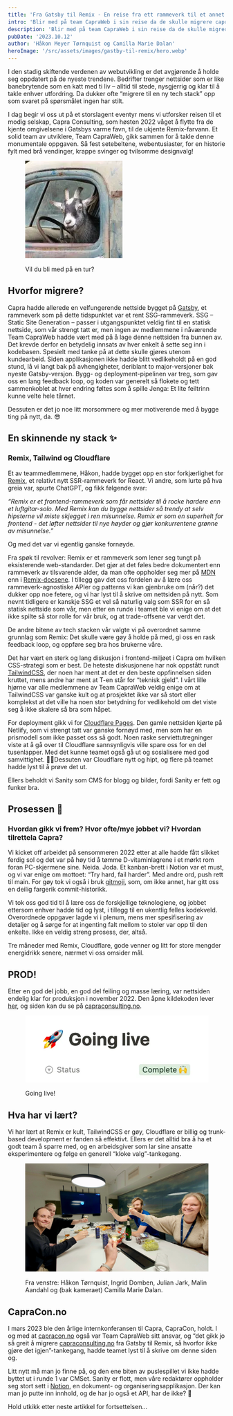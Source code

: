 ```yaml
---
title: 'Fra Gatsby til Remix - En reise fra ett rammeverk til et annet'
intro: 'Blir med på team CapraWeb i sin reise da de skulle migrere capraconsulting.no fra Gatsby til Remix.'
description: 'Blir med på team CapraWeb i sin reise da de skulle migrere capraconsulting.no fra Gatsby til Remix.'
pubDate: '2023.10.12'
author: 'Håkon Meyer Tørnquist og Camilla Marie Dalan'
heroImage: '/src/assets/images/gastby-til-remix/hero.webp'
---
```


I den stadig skiftende verdenen av webutvikling er det avgjørende å holde seg oppdatert på de nyeste trendene. Bedrifter trenger nettsider som er like banebrytende som en katt med ti liv – alltid til stede, nysgjerrig og klar til å takle enhver utfordring. Da dukker ofte “migrere til en ny tech stack” opp som svaret på spørsmålet ingen har stilt.

I dag begir vi oss ut på et storslagent eventyr mens vi utforsker reisen til et modig selskap, Capra Consulting, som høsten 2022 våget å flytte fra de kjente omgivelsene i Gatsbys varme favn, til de ukjente Remix-farvann. Et solid team av utviklere, Team CapraWeb, gikk sammen for å takle denne monumentale oppgaven. Så fest setebeltene, webentusiaster, for en historie fylt med brå vendinger, krappe svinger og tvilsomme designvalg!

<figure>

  ![Geit som kjører en gammel bil](../../assets/images/gastby-til-remix/geit.webp)
  <figcaption>Vil du bli med på en tur?</figcaption>
</figure>

## Hvorfor migrere?

Capra hadde allerede en velfungerende nettside bygget på [Gatsby](https://www.gatsbyjs.com/), et rammeverk som på dette tidspunktet var et rent SSG-rammeverk. SSG – Static Site Generation – passer i utgangspunktet veldig fint til en statisk nettside, som vår strengt tatt er, men ingen av medlemmene i nåværende Team CapraWeb hadde vært med på å lage denne nettsiden fra bunnen av. Det krevde derfor en betydelig innsats av hver enkelt å sette seg inn i kodebasen. Spesielt med tanke på at dette skulle gjøres utenom kundearbeid. Siden applikasjonen ikke hadde blitt vedlikeholdt på en god stund, lå vi langt bak på avhengigheter, deriblant to major-versjoner bak nyeste Gatsby-versjon. Bygg- og deployment-pipelinen var treg, som gav oss en lang feedback loop, og koden var generelt så flokete og tett sammenkoblet at hver endring føltes som å spille Jenga: Et lite feiltrinn kunne velte hele tårnet.

Dessuten er det jo noe litt morsommere og mer motiverende med å bygge ting på nytt, da. 😎

## En skinnende ny stack ✨

### Remix, Tailwind og Cloudflare

Et av teammedlemmene, Håkon, hadde bygget opp en stor forkjærlighet for [Remix](https://remix.run/), et relativt nytt SSR-rammeverk for React. Vi andre, som lurte på hva greia var, spurte ChatGPT, og fikk følgende svar:

*“Remix er et frontend-rammeverk som får nettsider til å rocke hardere enn et luftgitar-solo. Med Remix kan du bygge nettsider så trendy at selv hipsterne vil miste skjegget i ren misunnelse. Remix er som en superhelt for frontend - det løfter nettsider til nye høyder og gjør konkurrentene grønne av misunnelse.”*

Og med det var vi egentlig ganske fornøyde.

Fra spøk til revolver: Remix er et rammeverk som lener seg tungt på eksisterende web-standarder. Det gjør at det føles bedre dokumentert enn rammeverk av tilsvarende alder, da man ofte oppholder seg mer på [MDN](https://developer.mozilla.org/en-US/) enn i [Remix-docsene](https://remix.run/docs/en/main). I tillegg gav det oss fordelen av å lære oss rammeverk-agnostiske APIer og patterns vi kan gjenbruke om (når?) det dukker opp noe fetere, og vi har lyst til å skrive om nettsiden på nytt. Som nevnt tidligere er kanskje SSG et vel så naturlig valg som SSR for en så statisk nettside som vår, men etter en runde i teamet ble vi enige om at det ikke spilte så stor rolle for vår bruk, og at trade-offsene var verdt det.

De andre bitene av tech stacken vår valgte vi på overordnet samme grunnlag som Remix: Det skulle være gøy å holde på med, gi oss en rask feedback loop, og oppføre seg bra hos brukerne våre.

Det har vært en sterk og lang diskusjon i frontend-miljøet i Capra om hvilken CSS-strategi som er best. De heteste diskusjonene har nok oppstått rundt [TailwindCSS](https://tailwindcss.com/), der noen har ment at det er den beste oppfinnelsen siden kruttet, mens andre har ment at T-en står for “teknisk gjeld”. I vårt lille hjørne var alle medlemmene av Team CapraWeb veldig enige om at TailwindCSS var ganske kult og at prosjektet ikke var så stort eller komplekst at det ville ha noen stor betydning for vedlikehold om det viste seg å ikke skalere så bra som håpet.

For deployment gikk vi for [Cloudflare Pages](https://pages.cloudflare.com/). Den gamle nettsiden kjørte på Netlify, som vi strengt tatt var ganske fornøyd med, men som har en prismodell som ikke passet oss så godt. Noen raske serviettutregninger viste at å gå over til Cloudflare sannsynligvis ville spare oss for en del tusenlapper. Med det kunne teamet også gå ut og sosialisere med god samvittighet. 💁‍♀️Dessuten var Cloudflare nytt og hipt, og flere på teamet hadde lyst til å prøve det ut.

Ellers beholdt vi Sanity som CMS for blogg og bilder, fordi Sanity er fett og funker bra.

## Prosessen 🔁

### Hvordan gikk vi frem? Hvor ofte/mye jobbet vi? Hvordan tilrettela Capra?

Vi kicket off arbeidet på sensommeren 2022 etter at alle hadde fått slikket ferdig sol og det var på høy tid å tømme D-vitaminlagrene i et mørkt rom foran PC-skjermene sine. Neida. Joda. Et kanban-brett i Notion var et must, og vi var enige om mottoet: “Try hard, fail harder”. Med andre ord, push rett til main. For gøy tok vi også i bruk [gitmoji](https://gitmoji.dev/), som, om ikke annet, har gitt oss en deilig fargerik commit-historikk.

Vi tok oss god tid til å lære oss de forskjellige teknologiene, og jobbet ettersom enhver hadde tid og lyst, i tillegg til en ukentlig felles kodekveld. Overordnede oppgaver lagde vi i plenum, mens mer spesifisering av detaljer og å sørge for at ingenting falt mellom to stoler var opp til den enkelte. Ikke en veldig streng prosess, der, altså.

Tre måneder med Remix, Cloudflare, gode venner og litt for store mengder energidrikk senere, nærmet vi oss omsider mål.

## PROD!

Etter en god del jobb, en god del feiling og masse læring, var nettsiden endelig klar for produksjon i november 2022. Den åpne kildekoden lever [her](https://github.com/capraconsulting/nettsiden), og siden kan du se på [capraconsulting.no](https://capraconsulting.no/?_ga=2.79165012.1970766327.1707512947-1479161094.1707512947).

<figure>

  ![Screenshot of Notion task of &quot;Going live&quot;](../../assets/images/gastby-til-remix/live.webp)
  <figcaption>Going live!</figcaption>
</figure>

## Hva har vi lært?

Vi har lært at Remix er kult, TailwindCSS er gøy, Cloudflare er billig og trunk-based development er fanden så effektivt. Ellers er det alltid bra å ha et godt team å sparre med, og en arbeidsgiver som lar sine ansatte eksperimentere og følge en generell “kloke valg”-tankegang.

<figure>

  ![Teamet skåler for ferdig utført jobb.](../../assets/images/gastby-til-remix/team.webp)
  <figcaption>
    Fra venstre: Håkon Tørnquist, Ingrid Domben, Julian Jark, Malin Aandahl og (bak kameraet) Camilla Marie Dalan.
  </figcaption>
</figure>

## CapraCon.no

I mars 2023 ble den årlige internkonferansen til Capra, CapraCon, holdt. I og med at [capracon.no](https://capracon.no/) også var Team CapraWeb sitt ansvar, og “det gikk jo så greit å migrere [capraconsulting.no](https://capraconsulting.no/?_ga=2.117780937.1970766327.1707512947-1479161094.1707512947) fra Gatsby til Remix, så hvorfor ikke gjøre det igjen”-tankegang, hadde teamet lyst til å skrive om denne siden og.

Litt nytt må man jo finne på, og den ene biten av puslespillet vi ikke hadde byttet ut i runde 1 var CMSet. Sanity er flott, men våre redaktører oppholder seg stort sett i [Notion](https://www.notion.so/), en dokument- og organiseringsapplikasjon. Der kan man jo putte inn innhold, og de har jo også et API, har de ikke? 🤔

Hold utkikk etter neste artikkel for fortsettelsen…
